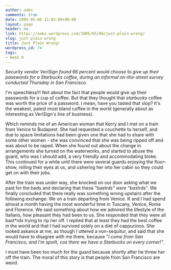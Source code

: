 ```yaml
---
author: aabs
comments: true
date: 2005-05-06 11:03:00+00:00
layout: page
header: no
link: https://aabs.wordpress.com/2005/05/06/just-plain-wrong/
slug: just-plain-wrong
title: Just Plain Wrong!
wordpress_id: 74
tags:
- Web2.0
---
```


_Security vendor VeriSign found 66 percent would choose to give up their passwords for a Starbucks coffee, during an informal on-the-street survey conducted Thursday in San Francisco._

I'm speechless!!! Not about the fact that people would give up their passwords for a cup of coffee. But that they thought that _starbucks_ coffee was worth the price of a password. I mean, have you tasted that slop? It's the weakest, palest most bland coffee in the world (generally about as interesting as VeriSign's line of business).

Which reminds me of an American woman that Kerry and I met on a train from Venice to Budapest. She had requested a couchette to herself, and due to space limitations had been given one that she had to share with some other women - she was convinced that she was being ripped off and was about to be raped. When she found out about the change in arrangements she turned on the waterworks, and started to abuse the guard, who was I should add, a very friendly and accommodating bloke. This continued for a while until there were several guards enjoying the floor-show, rolling their eyes at us, and ushering her into her cabin so they could get on with their jobs.

After the train was under way, she knocked on our door asking what we paid for the beds and declaring that these "bast*rds" were "bast*rds". We finally concluded that there really was something wrong upstairs after the following exchange: We on a train departing from Venice. K and I had spend almost a month having the most wonderful time in Tuscany, Venice, Rome and Florence. We said something about how we admired the lifestyle of the Italians, how pleasant they had been to us. She responded that they were all bast*rds trying to rip her off. I replied that at least they had the best coffee in the world and that I had survived solely on a diet of cappucinos. She looked askance at me, as though I uttered a non-sequitur, and said that she would have to disagree with me there, because "_I come from San Francisco, and I'm spoilt, cos there we have a Starbucks on every corner!"_.

I must have been too much for the guard because shortly after he threw her off the train. The moral of this story is that people from San Francisco are weird.
